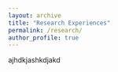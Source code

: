 ```yaml
---
layout: archive
title: "Research Experiences"
permalink: /research/
author_profile: true
---
```


ajhdkjashkdjakd

